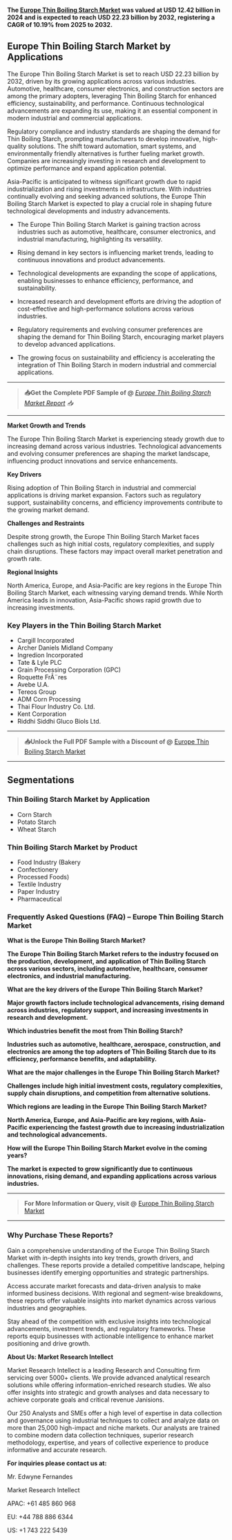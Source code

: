 <p><strong>The <a href="https://www.marketresearchintellect.com/download-sample/?rid=344505&amp;utm_source=Pulse-April-Europe&amp;utm_medium=852">Europe Thin Boiling Starch Market</a> was valued at USD 12.42 billion in 2024 and is expected to reach USD 22.23 billion by 2032, registering a CAGR of 10.19% from 2025 to 2032.</strong></p><h2>Europe Thin Boiling Starch Market by Applications&nbsp;</h2><p><p>The Europe Thin Boiling Starch Market is set to reach USD 22.23 billion by 2032, driven by its growing applications across various industries. Automotive, healthcare, consumer electronics, and construction sectors are among the primary adopters, leveraging Thin Boiling Starch for enhanced efficiency, sustainability, and performance. Continuous technological advancements are expanding its use, making it an essential component in modern industrial and commercial applications.</p><p>Regulatory compliance and industry standards are shaping the demand for Thin Boiling Starch, prompting manufacturers to develop innovative, high-quality solutions. The shift toward automation, smart systems, and environmentally friendly alternatives is further fueling market growth. Companies are increasingly investing in research and development to optimize performance and expand application potential.</p><p>Asia-Pacific is anticipated to witness significant growth due to rapid industrialization and rising investments in infrastructure. With industries continually evolving and seeking advanced solutions, the Europe Thin Boiling Starch Market is expected to play a crucial role in shaping future technological developments and industry advancements.</p></p><ul><li><p>The Europe Thin Boiling Starch Market is gaining traction across industries such as automotive, healthcare, consumer electronics, and industrial manufacturing, highlighting its versatility.</p></li><li><p>Rising demand in key sectors is influencing market trends, leading to continuous innovations and product advancements.</p></li><li><p>Technological developments are expanding the scope of applications, enabling businesses to enhance efficiency, performance, and sustainability.</p></li><li><p>Increased research and development efforts are driving the adoption of cost-effective and high-performance solutions across various industries.</p></li><li><p>Regulatory requirements and evolving consumer preferences are shaping the demand for Thin Boiling Starch, encouraging market players to develop advanced applications.</p></li><li><p>The growing focus on sustainability and efficiency is accelerating the integration of Thin Boiling Starch in modern industrial and commercial applications.</p></li></ul><hr /><blockquote><p><strong><span class="font-[700]">📥Get the Complete PDF Sample of @ </span></strong><em><span class="font-[700]"><a href="https://www.marketresearchintellect.com/download-sample/?rid=344505&amp;utm_source=Pulse-April-Europe&amp;utm_medium=852" target="_blank" data-tracking-control-name="article-ssr-frontend-pulse_little-text-block" data-tracking-will-navigate="" data-test-link="">Europe Thin Boiling Starch Market Report</a>&nbsp;📥</span></em></p></blockquote><hr /><p class="" data-start="77" data-end="360"><strong data-start="77" data-end="105">Market Growth and Trends</strong></p><p class="" data-start="77" data-end="360">The Europe Thin Boiling Starch Market is experiencing steady growth due to increasing demand across various industries. Technological advancements and evolving consumer preferences are shaping the market landscape, influencing product innovations and service enhancements.</p><p class="" data-start="362" data-end="606"><strong data-start="362" data-end="377">Key Drivers</strong></p><p class="" data-start="362" data-end="606">Rising adoption of Thin Boiling Starch in industrial and commercial applications is driving market expansion. Factors such as regulatory support, sustainability concerns, and efficiency improvements contribute to the growing market demand.</p><p class="" data-start="608" data-end="849"><strong data-start="608" data-end="637">Challenges and Restraints</strong></p><p class="" data-start="608" data-end="849">Despite strong growth, the Europe Thin Boiling Starch Market faces challenges such as high initial costs, regulatory complexities, and supply chain disruptions. These factors may impact overall market penetration and growth rate.</p><p class="" data-start="851" data-end="1095"><strong data-start="851" data-end="872">Regional Insights</strong></p><p class="" data-start="851" data-end="1095">North America, Europe, and Asia-Pacific are key regions in the Europe Thin Boiling Starch Market, each witnessing varying demand trends. While North America leads in innovation, Asia-Pacific shows rapid growth due to increasing investments.</p><p><h3>Key Players in the Thin Boiling Starch Market </h3><ul><li>Cargill Incorporated</li><li> Archer Daniels Midland Company</li><li> Ingredion Incorporated</li><li> Tate & Lyle PLC</li><li> Grain Processing Corporation (GPC)</li><li> Roquette FrÃ¨res</li><li> Avebe U.A.</li><li> Tereos Group</li><li> ADM Corn Processing</li><li> Thai Flour Industry Co. Ltd.</li><li> Kent Corporation</li><li> Riddhi Siddhi Gluco Biols Ltd.</li></ul></p><hr /><blockquote><p><strong>📥Unlock the Full PDF Sample with a Discount of @</strong> <a href="https://www.marketresearchintellect.com/ask-for-discount/?rid=344505&amp;utm_source=Pulse-April-Europe&amp;utm_medium=852">Europe Thin Boiling Starch Market</a></p></blockquote><hr /><p><h2>Segmentations</h2><h3>Thin Boiling Starch Market by Application</h3><ul><li>Corn Starch</li><li> Potato Starch</li><li> Wheat Starch</li></ul><h3>Thin Boiling Starch Market by Product</h3><ul><li>Food Industry (Bakery</li><li> Confectionery</li><li> Processed Foods)</li><li> Textile Industry</li><li> Paper Industry</li><li> Pharmaceutical</li></ul></p><h3><strong>Frequently Asked Questions (FAQ) &ndash; Europe Thin Boiling Starch Market</strong></h3><p><strong>What is the Europe Thin Boiling Starch Market?</strong></p><p><strong>The Europe Thin Boiling Starch Market refers to the industry focused on the production, development, and application of Thin Boiling Starch across various sectors, including automotive, healthcare, consumer electronics, and industrial manufacturing.</strong></p><p><strong>What are the key drivers of the Europe Thin Boiling Starch Market?</strong></p><p><strong>Major growth factors include technological advancements, rising demand across industries, regulatory support, and increasing investments in research and development.</strong></p><p><strong>Which industries benefit the most from Thin Boiling Starch?</strong></p><p><strong>Industries such as automotive, healthcare, aerospace, construction, and electronics are among the top adopters of Thin Boiling Starch due to its efficiency, performance benefits, and adaptability.</strong></p><p><strong>What are the major challenges in the Europe Thin Boiling Starch Market?</strong></p><p><strong>Challenges include high initial investment costs, regulatory complexities, supply chain disruptions, and competition from alternative solutions.</strong></p><p><strong>Which regions are leading in the Europe Thin Boiling Starch Market?</strong></p><p><strong>North America, Europe, and Asia-Pacific are key regions, with Asia-Pacific experiencing the fastest growth due to increasing industrialization and technological advancements.</strong></p><p><strong>How will the Europe Thin Boiling Starch Market evolve in the coming years?</strong></p><p><strong>The market is expected to grow significantly due to continuous innovations, rising demand, and expanding applications across various industries.</strong></p><hr /><blockquote><p><span class="font-[700]"><strong>For More Information or Query, visit&nbsp;@</strong>&nbsp;</span><span class="font-[700]"><a href="https://www.marketresearchintellect.com/product/global-thin-boiling-starch-market-size-and-forecast/?utm_source=Linkedin&utm_medium=852" target="_blank" data-tracking-control-name="article-ssr-frontend-pulse_little-text-block" data-tracking-will-navigate="" data-test-link="">Europe Thin Boiling Starch Market</a></span></p></blockquote><hr /><h3><strong data-start="0" data-end="31">Why Purchase These Reports?</strong></h3><p class="" data-start="35" data-end="297">Gain a comprehensive understanding of the Europe Thin Boiling Starch Market with in-depth insights into key trends, growth drivers, and challenges. These reports provide a detailed competitive landscape, helping businesses identify emerging opportunities and strategic partnerships.</p><p class="" data-start="299" data-end="540">Access accurate market forecasts and data-driven analysis to make informed business decisions. With regional and segment-wise breakdowns, these reports offer valuable insights into market dynamics across various industries and geographies.</p><p class="" data-start="542" data-end="784">Stay ahead of the competition with exclusive insights into technological advancements, investment trends, and regulatory frameworks. These reports equip businesses with actionable intelligence to enhance market positioning and drive growth.</p><p><strong><span class="font-[700]">About Us: Market Research Intellect</span></strong></p><p><span class="">Market Research Intellect is a leading Research and Consulting firm servicing over 5000+ clients. We provide advanced analytical research solutions while offering information-enriched research studies.&nbsp;</span>We also offer insights into strategic and growth analyses and data necessary to achieve corporate goals and critical revenue Janisions.</p><p><span class="">Our 250 Analysts and SMEs offer a high level of expertise in data collection and governance using industrial techniques to collect and analyze data on more than 25,000 high-impact and niche markets. Our analysts are trained to combine modern data collection techniques, superior research methodology, expertise, and years of collective experience to produce informative and accurate research.</span></p><p><strong>For inquiries please contact us at:</strong></p><p>Mr. Edwyne Fernandes</p><p>Market Research Intellect</p><p>APAC: +61 485 860 968</p><p>EU: +44 788 886 6344</p><p>US: +1 743 222 5439</p>